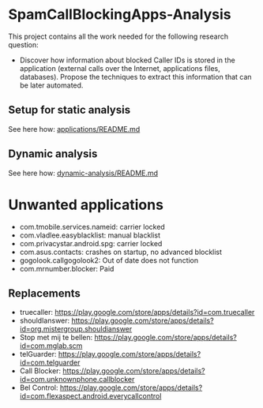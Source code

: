 # SpamCallBlockingApps-Analysis

This project contains all the work needed for the following research question:

- Discover how information about blocked Caller IDs is stored in the application (external calls over the Internet, applications files, databases). Propose the techniques to extract this information that can be later automated.

## Setup for static analysis

See here how: [applications/README.md](applications/README.md)

## Dynamic analysis

See here how: [dynamic-analysis/README.md](dynamic-analysis/README.md)

# Unwanted applications

- com.tmobile.services.nameid: carrier locked
- com.vladlee.easyblacklist: manual blacklist
- com.privacystar.android.spg: carrier locked
- com.asus.contacts: crashes on startup, no advanced blocklist
- gogolook.callgogolook2: Out of date does not function
- com.mrnumber.blocker: Paid

## Replacements

- truecaller: https://play.google.com/store/apps/details?id=com.truecaller
- shouldIanswer: https://play.google.com/store/apps/details?id=org.mistergroup.shouldianswer
- Stop met mij te bellen: https://play.google.com/store/apps/details?id=com.mglab.scm
- telGuarder: https://play.google.com/store/apps/details?id=com.telguarder
- Call Blocker: https://play.google.com/store/apps/details?id=com.unknownphone.callblocker
- Bel Control: https://play.google.com/store/apps/details?id=com.flexaspect.android.everycallcontrol